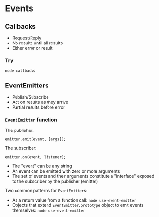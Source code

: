 # Events

## Callbacks

+ Request/Reply
+ No results until all results
+ Either error or result

### Try

`node callbacks`

## EventEmitters

+ Publish/Subscribe
+ Act on results as they arrive
+ Partial results before error

### `EventEmitter` function

The publisher:

`emitter.emit(event, [args]);`

The subscriber:

`emitter.on(event, listener);`

+ The "event" can be any string
+ An event can be emitted with zero or more arguments
+ The set of events and their arguments constitute a "interface" exposed to the subscriber by the publisher (emitter)

Two common patterns for `EventEmitter`s:
+ As a return value from a function call: `node use-event-emitter`
+ Objects that extend `EventEmitter.prototype` object to emit events themselves: `node use-event-emitter`
